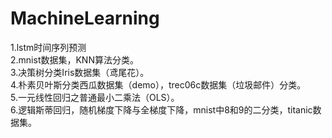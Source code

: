 # MachineLearning  
1.lstm时间序列预测  
2.mnist数据集，KNN算法分类。  
3.决策树分类Iris数据集（鸢尾花）。   
4.朴素贝叶斯分类西瓜数据集（demo），trec06c数据集（垃圾邮件）分类。  
5.一元线性回归之普通最小二乘法（OLS）。  
6.逻辑斯蒂回归，随机梯度下降与全梯度下降，mnist中8和9的二分类，titanic数据集。
